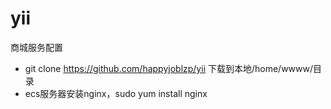 # yii
商城服务配置
- git clone https://github.com/happyjoblzp/yii 下载到本地/home/wwww/目录
- ecs服务器安装nginx，sudo yum install nginx

